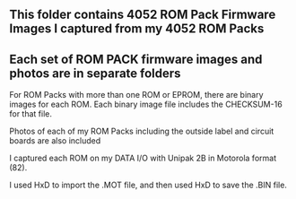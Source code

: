 This folder contains 4052 ROM Pack Firmware Images I captured from my 4052 ROM Packs
-----

Each set of ROM PACK firmware images and photos are in separate folders
-------
For ROM Packs with more than one ROM or EPROM, there are binary images for each ROM.  Each binary image file includes the CHECKSUM-16 for that file.

Photos of each of my ROM Packs including the outside label and circuit boards are also included


I captured each ROM on my DATA I/O with Unipak 2B in Motorola format (82).

I used HxD to import the .MOT file, and then used HxD to save the .BIN file.
